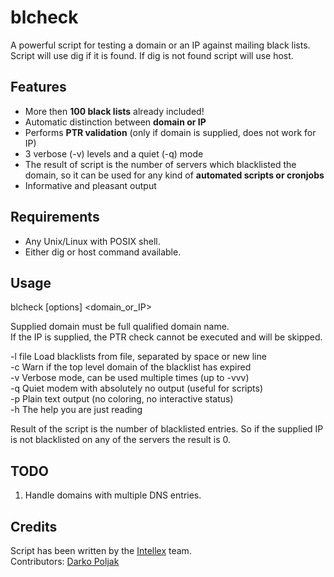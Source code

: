 # blcheck

A powerful script for testing a domain or an IP against mailing black lists.  
Script will use dig if it is found. If dig is not found script will use host.


Features
--------------------

* More then __100 black lists__ already included!
* Automatic distinction between __domain or IP__
* Performs __PTR validation__ (only if domain is supplied, does not work for IP)
* 3 verbose (-v) levels and a quiet (-q) mode
* The result of script is the number of servers which blacklisted the domain, so it can be used for any kind of __automated scripts or cronjobs__
* Informative and pleasant output


Requirements
--------------------

* Any Unix/Linux with POSIX shell.
* Either dig or host command available.


Usage
--------------------

blcheck [options] <domain\_or\_IP>

Supplied domain must be full qualified domain name.  
If the IP is supplied, the PTR check cannot be executed and will be skipped.

-l file     Load blacklists from file, separated by space or new line  
-c          Warn if the top level domain of the blacklist has expired  
-v          Verbose mode, can be used multiple times (up to -vvv)  
-q          Quiet modem with absolutely no output (useful for scripts)  
-p          Plain text output (no coloring, no interactive status)  
-h          The help you are just reading  

Result of the script is the number of blacklisted entries. So if the supplied
IP is not blacklisted on any of the servers the result is 0.


TODO
--------------------
1. Handle domains with multiple DNS entries.


Credits
--------------------
Script has been written by the [Intellex](http://intellex.rs/en) team.  
Contributors:
	[Darko Poljak](https://github.com/darko-poljak)


